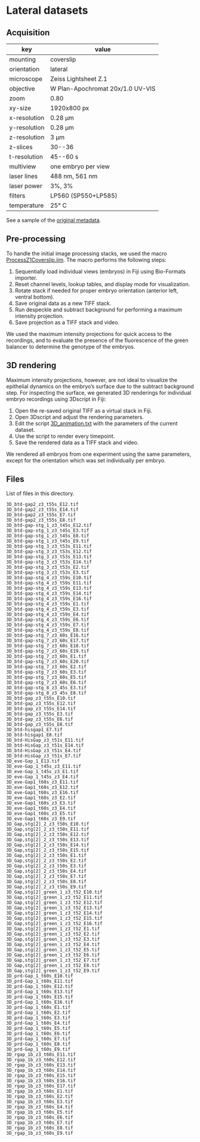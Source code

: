 # Lateral datasets

## Acquisition

| key          | value                            |
| ---          | -----                            |
| mounting     | coverslip                        |
| orientation  | lateral                          |
| microscope   | Zeiss Lightsheet Z.1             |
| objective    | W Plan-Apochromat 20x/1.0 UV-VIS |
| zoom         | 0.80                             |
| xy-size      | 1920x800 px
| x-resolution | 0.28 µm                          |
| y-resolution | 0.28 µm                          |
| z-resolution | 3 µm                             |
| z-slices     | 30--36                           |
| t-resolution | 45--60 s                         |
| multiview    | one embryo per view              |
| laser lines  | 488 nm, 561 nm                   |
| laser power  | 3%, 3%                           |
| filters      | LP560 (SP550+LP585)              |
| temperature  | 25° C                            |

See a sample of the [original metadata](../scripts/OriginalMetadata_Lateral.txt).

## Pre-processing

To handle the initial image processing stacks, we used the macro [ProcessZ1Coverslip.ijm](../scripts/ProcessZ1Coverslip.ijm).
The macro performs the following steps:

1. Sequentially load individual views (embryos) in Fiji using Bio-Formats importer.
2. Reset channel levels, lookup tables, and display mode for visualization.
3. Rotate stack if needed for proper embryo orientation (anterior left, ventral bottom).
4. Save original data as a new TIFF stack.
5. Run despeckle and subtract background for performing a maximum intensity projection.
6. Save projection as a TIFF stack and video.

We used the maximum intensity projections for quick access to the recordings, and to evaluate the presence of the fluorescence of the green balancer to determine the genotype of the embryos.

## 3D rendering

Maximum intensity projections, however, are not ideal to visualize the epithelial dynamics on the embryo’s surface due to the subtract background step.
For inspecting the surface, we generated 3D renderings for individual embryo recordings using 3Dscript in Fiji:

1. Open the re-saved original TIFF as a virtual stack in Fiji.
2. Open 3Dscript and adjust the rendering parameters.
3. Edit the script [3D_animation.txt](../scripts/3D_animation.txt) with the parameters of the current dataset.
4. Use the script to render every timepoint.
5. Save the rendered data as a TIFF stack and video.

We rendered all embryos from one experiment using the same parameters, except for the orientation which was set individually per embryo.

## Files

List of files in this directory.

```
3D_btd-gap2_z3_t55s_E12.tif
3D_btd-gap2_z3_t55s_E14.tif
3D_btd-gap2_z3_t55s_E7.tif
3D_btd-gap2_z3_t55s_E8.tif
3D_btd-gap-stg_1_z3_t45s_E12.tif
3D_btd-gap-stg_1_z3_t45s_E3.tif
3D_btd-gap-stg_1_z3_t45s_E8.tif
3D_btd-gap-stg_1_z3_t45s_E9.tif
3D_btd-gap-stg_3_z3_t53s_E11.tif
3D_btd-gap-stg_3_z3_t53s_E12.tif
3D_btd-gap-stg_3_z3_t53s_E13.tif
3D_btd-gap-stg_3_z3_t53s_E14.tif
3D_btd-gap-stg_3_z3_t53s_E2.tif
3D_btd-gap-stg_3_z3_t53s_E3.tif
3D_btd-gap-stg_4_z3_t59s_E10.tif
3D_btd-gap-stg_4_z3_t59s_E11.tif
3D_btd-gap-stg_4_z3_t59s_E13.tif
3D_btd-gap-stg_4_z3_t59s_E14.tif
3D_btd-gap-stg_4_z3_t59s_E16.tif
3D_btd-gap-stg_4_z3_t59s_E1.tif
3D_btd-gap-stg_4_z3_t59s_E3.tif
3D_btd-gap-stg_4_z3_t59s_E4.tif
3D_btd-gap-stg_4_z3_t59s_E6.tif
3D_btd-gap-stg_4_z3_t59s_E7.tif
3D_btd-gap-stg_4_z3_t59s_E8.tif
3D_btd-gap-stg_7_z3_60s_E16.tif
3D_btd-gap-stg_7_z3_60s_E17.tif
3D_btd-gap-stg_7_z3_60s_E18.tif
3D_btd-gap-stg_7_z3_60s_E19.tif
3D_btd-gap-stg_7_z3_60s_E1.tif
3D_btd-gap-stg_7_z3_60s_E20.tif
3D_btd-gap-stg_7_z3_60s_E2.tif
3D_btd-gap-stg_7_z3_60s_E3.tif
3D_btd-gap-stg_7_z3_60s_E5.tif
3D_btd-gap-stg_7_z3_60s_E6.tif
3D_btd-gap-stg_8_z3_45s_E3.tif
3D_btd-gap-stg_8_z3_45s_E8.tif
3D_btd-gap_z3_t55s_E10.tif
3D_btd-gap_z3_t55s_E12.tif
3D_btd-gap_z3_t55s_E14.tif
3D_btd-gap_z3_t55s_E3.tif
3D_btd-gap_z3_t55s_E6.tif
3D_btd-gap_z3_t55s_E8.tif
3D_btd-hisgap1_E7.tif
3D_btd-hisgap1_E8.tif
3D_btd-HisGap_z3_t51s_E11.tif
3D_btd-HisGap_z3_t51s_E14.tif
3D_btd-HisGap_z3_t51s_E4.tif
3D_btd-HisGap_z3_t51s_E7.tif
3D_eve-Gap_1_E13.tif
3D_eve-Gap_1_t45s_z3_E11.tif
3D_eve-Gap_1_t45s_z3_E1.tif
3D_eve-Gap_1_t45s_z3_E4.tif
3D_eve-Gap1_t60s_z3_E11.tif
3D_eve-Gap1_t60s_z3_E12.tif
3D_eve-Gap1_t60s_z3_E16.tif
3D_eve-Gap1_t60s_z3_E2.tif
3D_eve-Gap1_t60s_z3_E3.tif
3D_eve-Gap1_t60s_z3_E4.tif
3D_eve-Gap1_t60s_z3_E5.tif
3D_eve-Gap1_t60s_z3_E9.tif
3D_Gap,stg[2]_2_z3_t50s_E10.tif
3D_Gap,stg[2]_2_z3_t50s_E11.tif
3D_Gap,stg[2]_2_z3_t50s_E12.tif
3D_Gap,stg[2]_2_z3_t50s_E13.tif
3D_Gap,stg[2]_2_z3_t50s_E14.tif
3D_Gap,stg[2]_2_z3_t50s_E15.tif
3D_Gap,stg[2]_2_z3_t50s_E1.tif
3D_Gap,stg[2]_2_z3_t50s_E2.tif
3D_Gap,stg[2]_2_z3_t50s_E3.tif
3D_Gap,stg[2]_2_z3_t50s_E4.tif
3D_Gap,stg[2]_2_z3_t50s_E7.tif
3D_Gap,stg[2]_2_z3_t50s_E8.tif
3D_Gap,stg[2]_2_z3_t50s_E9.tif
3D_Gap,stg[2]_green_1_z3_t52_E10.tif
3D_Gap,stg[2]_green_1_z3_t52_E11.tif
3D_Gap,stg[2]_green_1_z3_t52_E12.tif
3D_Gap,stg[2]_green_1_z3_t52_E13.tif
3D_Gap,stg[2]_green_1_z3_t52_E14.tif
3D_Gap,stg[2]_green_1_z3_t52_E15.tif
3D_Gap,stg[2]_green_1_z3_t52_E16.tif
3D_Gap,stg[2]_green_1_z3_t52_E1.tif
3D_Gap,stg[2]_green_1_z3_t52_E2.tif
3D_Gap,stg[2]_green_1_z3_t52_E3.tif
3D_Gap,stg[2]_green_1_z3_t52_E4.tif
3D_Gap,stg[2]_green_1_z3_t52_E5.tif
3D_Gap,stg[2]_green_1_z3_t52_E6.tif
3D_Gap,stg[2]_green_1_z3_t52_E7.tif
3D_Gap,stg[2]_green_1_z3_t52_E8.tif
3D_Gap,stg[2]_green_1_z3_t52_E9.tif
3D_prd-Gap_1_t60s_E10.tif
3D_prd-Gap_1_t60s_E11.tif
3D_prd-Gap_1_t60s_E12.tif
3D_prd-Gap_1_t60s_E13.tif
3D_prd-Gap_1_t60s_E15.tif
3D_prd-Gap_1_t60s_E16.tif
3D_prd-Gap_1_t60s_E1.tif
3D_prd-Gap_1_t60s_E2.tif
3D_prd-Gap_1_t60s_E3.tif
3D_prd-Gap_1_t60s_E4.tif
3D_prd-Gap_1_t60s_E5.tif
3D_prd-Gap_1_t60s_E6.tif
3D_prd-Gap_1_t60s_E7.tif
3D_prd-Gap_1_t60s_E8.tif
3D_prd-Gap_1_t60s_E9.tif
3D_rgap_1b_z3_t60s_E11.tif
3D_rgap_1b_z3_t60s_E12.tif
3D_rgap_1b_z3_t60s_E13.tif
3D_rgap_1b_z3_t60s_E14.tif
3D_rgap_1b_z3_t60s_E15.tif
3D_rgap_1b_z3_t60s_E16.tif
3D_rgap_1b_z3_t60s_E17.tif
3D_rgap_1b_z3_t60s_E1.tif
3D_rgap_1b_z3_t60s_E2.tif
3D_rgap_1b_z3_t60s_E3.tif
3D_rgap_1b_z3_t60s_E4.tif
3D_rgap_1b_z3_t60s_E5.tif
3D_rgap_1b_z3_t60s_E6.tif
3D_rgap_1b_z3_t60s_E7.tif
3D_rgap_1b_z3_t60s_E8.tif
3D_rgap_1b_z3_t60s_E9.tif
```
